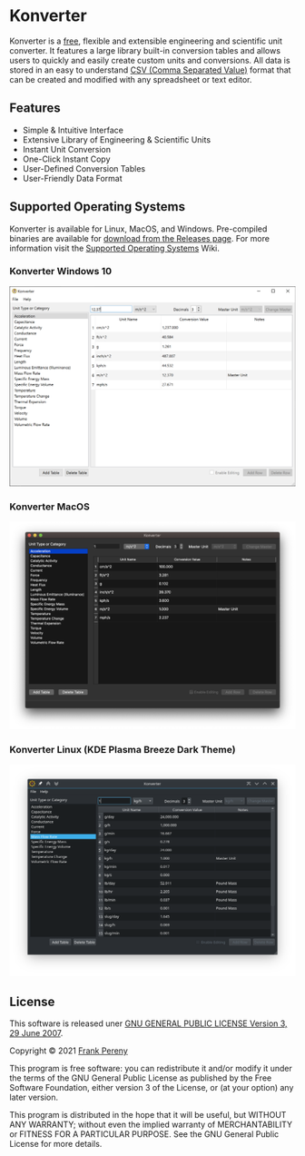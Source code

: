 # Konverter
Konverter is a [free](https://www.gnu.org/philosophy/free-sw.html), flexible and extensible engineering and scientific unit converter.  It features a large library built-in conversion tables and allows users to quickly and easily create custom units and conversions.  All data is stored in an easy to understand [CSV (Comma Separated Value)](https://en.wikipedia.org/wiki/Comma-separated_values) format that can be created and modified with any spreadsheet or text editor.

## Features
- Simple & Intuitive Interface
- Extensive Library of Engineering & Scientific Units
- Instant Unit Conversion
- One-Click Instant Copy
- User-Defined Conversion Tables
- User-Friendly Data Format


## Supported Operating Systems
Konverter is available for Linux, MacOS, and Windows.  Pre-compiled binaries are available for [download from the Releases page](https://github.com/fjpereny/konverter/releases).  For more information visit the [Supported Operating Systems](https://github.com/fjpereny/konverter/wiki/Supported-Operating-Systems) Wiki.

### Konverter Windows 10
![Konverter Windows](https://github.com/fjpereny/konverter/blob/main/images/Konverter%20Windows.png)

### Konverter MacOS
![Konverter MacOS](https://github.com/fjpereny/konverter/blob/main/images/MacOS%20Window.png)

### Konverter Linux (KDE Plasma Breeze Dark Theme)
![Konverter Main Window](https://github.com/fjpereny/konverter/blob/main/images/konverter-main-window.png)

## License
This software is released uner [GNU GENERAL PUBLIC LICENSE Version 3, 29 June 2007](https://www.gnu.org/licenses/gpl-3.0.en.html).

Copyright © 2021 [Frank Pereny](https://github.com/fjpereny/)

This program is free software: you can redistribute it and/or modify it under the terms of the GNU General Public License as published by the Free Software Foundation, either version 3 of the License, or (at your option) any later version.

This program is distributed in the hope that it will be useful, but WITHOUT ANY WARRANTY; without even the implied warranty of MERCHANTABILITY or FITNESS FOR A PARTICULAR PURPOSE. See the GNU General Public License for more details.
